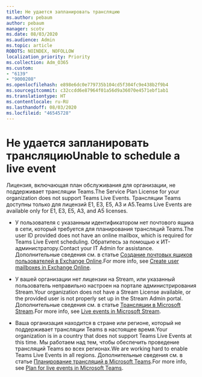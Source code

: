```yaml
---
title: Не удается запланировать трансляцию
ms.author: pebaum
author: pebaum
manager: scotv
ms.date: 08/03/2020
ms.audience: Admin
ms.topic: article
ROBOTS: NOINDEX, NOFOLLOW
localization_priority: Priority
ms.collection: Adm_O365
ms.custom:
- "6139"
- "9000208"
ms.openlocfilehash: e898e6dc0e779735b104cd5f304fc9e438b2f9b4
ms.sourcegitcommit: c32ccdd6e87964f01a56d9a36070e4571ebf1ab1
ms.translationtype: HT
ms.contentlocale: ru-RU
ms.lasthandoff: 08/03/2020
ms.locfileid: "46545728"
---
```

# <a name="unable-to-schedule-a-live-event"></a><span data-ttu-id="1e21e-102">Не удается запланировать трансляцию</span><span class="sxs-lookup"><span data-stu-id="1e21e-102">Unable to schedule a live event</span></span>

<span data-ttu-id="1e21e-103">Лицензия, включающая план обслуживания для организации, не поддерживает трансляции Teams.</span><span class="sxs-lookup"><span data-stu-id="1e21e-103">The Service Plan License for your organization does not support Teams Live Events.</span></span> <span data-ttu-id="1e21e-104">Трансляции Teams доступны только для лицензий E1, E3, E5, A3 и A5.</span><span class="sxs-lookup"><span data-stu-id="1e21e-104">Teams Live Events are available only for E1, E3, E5, A3, and A5 licenses.</span></span>

- <span data-ttu-id="1e21e-105">У пользователя с указанным идентификатором нет почтового ящика в сети, который требуется для планирования трансляций Teams.</span><span class="sxs-lookup"><span data-stu-id="1e21e-105">The user ID provided does not have an online mailbox, which is required for Teams Live Event scheduling.</span></span> <span data-ttu-id="1e21e-106">Обратитесь за помощью к ИТ-администратору.</span><span class="sxs-lookup"><span data-stu-id="1e21e-106">Contact your IT Admin for assistance.</span></span> <span data-ttu-id="1e21e-107">Дополнительные сведения см. в статье [Создание почтовых ящиков пользователей в Exchange Online](https://docs.microsoft.com/exchange/recipients-in-exchange-online/create-user-mailboxes).</span><span class="sxs-lookup"><span data-stu-id="1e21e-107">For more info, see [Create user mailboxes in Exchange Online](https://docs.microsoft.com/exchange/recipients-in-exchange-online/create-user-mailboxes).</span></span>

- <span data-ttu-id="1e21e-108">У вашей организации нет лицензии на Stream, или указанный пользователь неправильно настроен на портале администрирования Stream.</span><span class="sxs-lookup"><span data-stu-id="1e21e-108">Your organization does not have a Stream License available, or the provided user is not properly set up in the Stream Admin portal.</span></span> <span data-ttu-id="1e21e-109">Дополнительные сведения см. в статье [Трансляции в Microsoft Stream](https://docs.microsoft.com/stream/live-event-overview).</span><span class="sxs-lookup"><span data-stu-id="1e21e-109">For more info, see [Live events in Microsoft Stream](https://docs.microsoft.com/stream/live-event-overview).</span></span>

- <span data-ttu-id="1e21e-110">Ваша организация находится в стране или регионе, который не поддерживает трансляции Teams в настоящее время.</span><span class="sxs-lookup"><span data-stu-id="1e21e-110">Your organization is in a country that does not support Teams Live Events at this time.</span></span> <span data-ttu-id="1e21e-111">Мы работаем над тем, чтобы обеспечить проведение трансляций Teams во всех регионах.</span><span class="sxs-lookup"><span data-stu-id="1e21e-111">We are working hard to enable Teams Live Events in all regions.</span></span> <span data-ttu-id="1e21e-112">Дополнительные сведения см. в статье [Планирование трансляций в Microsoft Teams](https://docs.microsoft.com/microsoftteams/teams-live-events/plan-for-teams-live-events).</span><span class="sxs-lookup"><span data-stu-id="1e21e-112">For more info, see [Plan for live events in Microsoft Teams](https://docs.microsoft.com/microsoftteams/teams-live-events/plan-for-teams-live-events).</span></span>